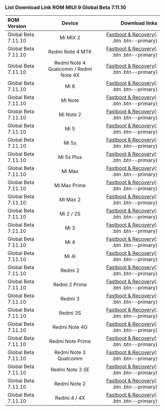 ### List Download Link ROM MIUI 9 Global Beta 7.11.10

| ROM Version | Device | Download links |
|:-------|:-------:|-------:|
| Global Beta 7.11.10 | Mi MIX 2 | [Fastboot & Recovery](rom-global-beta-71110-mi-mix-2-fastboot-recovery){: .btn .btn--primary} |
| Global Beta 7.11.10 | Redmi Note 4 MTK | [Fastboot & Recovery](rom-global-beta-71110-redmi-note-4-mtk-fastboot-recovery){: .btn .btn--primary} |
| Global Beta 7.11.10 | Redmi Note 4 Qualcomm / Redmi Note 4X | [Fastboot & Recovery](rom-global-beta-71110-redmi-note-4-snapdragon-fastboot-recovery){: .btn .btn--primary} |
| Global Beta 7.11.10 | Mi 6 | [Fastboot & Recovery](rom-global-beta-71110-mi-6-fastboot-recovery){: .btn .btn--primary} |
| Global Beta 7.11.10 | Mi Note | [Fastboot & Recovery](rom-global-beta-71110-mi-note-fastboot-recovery){: .btn .btn--primary} |
| Global Beta 7.11.10 | Mi Note 2 | [Fastboot & Recovery](rom-global-beta-71110-mi-note-2-fastboot-recovery){: .btn .btn--primary} |
| Global Beta 7.11.10 | Mi 5 | [Fastboot & Recovery](rom-global-beta-71110-mi-5-fastboot-recovery){: .btn .btn--primary} |
| Global Beta 7.11.10 | Mi 5s | [Fastboot & Recovery](rom-global-beta-71110-mi-5s-fastboot-recovery){: .btn .btn--primary} |
| Global Beta 7.11.10 | Mi 5s Plus | [Fastboot & Recovery](rom-global-beta-71110-mi-5s-plus-fastboot-recovery){: .btn .btn--primary} |
| Global Beta 7.11.10 | Mi Max | [Fastboot & Recovery](rom-global-beta-71110-mi-max-fastboot-recovery){: .btn .btn--primary} |
| Global Beta 7.11.10 | Mi Max Prime | [Fastboot & Recovery](rom-global-beta-71110-mi-max-prime-fastboot-recovery){: .btn .btn--primary} |
| Global Beta 7.11.10 | Mi Max 2 | [Fastboot & Recovery](rom-global-beta-71110-mi-2-fastboot-recovery){: .btn .btn--primary} |
| Global Beta 7.11.10 | Mi 2 / 2S | [Fastboot & Recovery](rom-global-beta-71110-mi-2s-fastboot-recovery){: .btn .btn--primary} |
| Global Beta 7.11.10 | Mi 3 | [Fastboot & Recovery](rom-global-beta-71110-mi-3-fastboot-recovery){: .btn .btn--primary} |
| Global Beta 7.11.10 | Mi 4 | [Fastboot & Recovery](rom-global-beta-71110-mi-4-fastboot-recovery){: .btn .btn--primary} |
| Global Beta 7.11.10 | Mi 4i | [Fastboot & Recovery](rom-global-beta-71110-mi-4i-fastboot-recovery){: .btn .btn--primary} |
| Global Beta 7.11.10 | Redmi 2 | [Fastboot & Recovery](rom-global-beta-71110-redmi-2-fastboot-recovery){: .btn .btn--primary} |
| Global Beta 7.11.10 | Redmi 2 Prime | [Fastboot & Recovery](rom-global-beta-71110-redmi-2-prime-fastboot-recovery){: .btn .btn--primary} |
| Global Beta 7.11.10 | Redmi 3 | [Fastboot & Recovery](rom-global-beta-71110-redmi-3-fastboot-recovery){: .btn .btn--primary} |
| Global Beta 7.11.10 | Redmi 3S | [Fastboot & Recovery](rom-global-beta-71110-redmi-3s-fastboot-recovery){: .btn .btn--primary} |
| Global Beta 7.11.10 | Redmi Note 4G | [Fastboot & Recovery](rom-global-beta-71110-redmi-note-4g-fastboot-recovery){: .btn .btn--primary} |
| Global Beta 7.11.10 | Redmi Note Prime | [Fastboot & Recovery](rom-global-beta-71110-redmi-note-prime-fastboot-recovery){: .btn .btn--primary} |
| Global Beta 7.11.10 | Redmi Note 3 Qualcomm | [Fastboot & Recovery](rom-global-beta-71110-redmi-note-3-sd-fastboot-recovery){: .btn .btn--primary} |
| Global Beta 7.11.10 | Redmi Note 3 SE | [Fastboot & Recovery](rom-global-beta-71110-redmi-note-3-se-fastboot-recovery){: .btn .btn--primary} |
| Global Beta 7.11.10 | Redmi Note 2 | [Fastboot & Recovery](rom-global-beta-71110-redmi-note-2-fastboot-recovery){: .btn .btn--primary} |
| Global Beta 7.11.10 | Redmi 4 / 4X | [Fastboot & Recovery](rom-global-beta-71110-redmi-4x-fastboot-recovery){: .btn .btn--primary} |